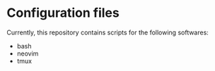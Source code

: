 # Configuration files

Currently, this repository contains scripts for the following softwares:
- bash
- neovim
- tmux
